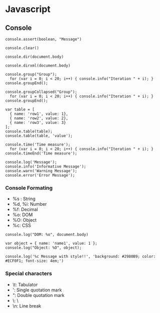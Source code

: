 # Javascript

## Console

```
console.assert(boolean, "Message")
```
```
console.clear()
```
```
console.dir(document.body)
```
```
console.dirxml(document.body)
```
```
console.group("Group");
  for (var i = 0; i < 20; i++) { console.info("Iteration " + i); }
console.groupEnd();
```
```
console.groupCollapsed("Group");
  for (var i = 0; i < 20; i++) { console.info("Iteration " + i); }
console.groupEnd();
```
```
var table = [
  { name: 'row1', value: 1},
  { name: 'row2', value: 2},
  { name: 'row3', value: 3}
];
console.table(table);
console.table(table, 'value');
```
```
console.time('Time measure');
  for (var i = 0; i < 20; i++) { console.info("Iteration " + i); }
console.timeEnd('Time measure');
```
```
console.log('Message');
console.info('Informative Message');
console.warn('Warning Message');
console.error('Error Message');
```

### Console Formating

- %s : String
- %d, %i: Number
- %f: Decimal
- %o: DOM
- %O: Object
- %c: CSS

```
console.log("DOM: %o", document.body)
```
```
var object = { name: 'name1', value: 1 };
console.log("Object: %O", object);
```
```
console.log('%c Message with style!!', 'background: #2980B9; color: #ECF0F1; font-size: 4em;')
```

### Special characters

- \t: Tabulator
- \': Single quotation mark
- \": Double quotation mark
- \\: \
- \n: Line break
